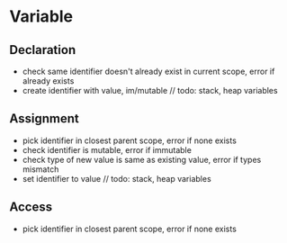 # Variable



## Declaration

- check same identifier doesn't already exist in current scope, error if already exists
- create identifier with value, im/mutable
// todo: stack, heap variables



## Assignment

- pick identifier in closest parent scope, error if none exists
- check identifier is mutable, error if immutable
- check type of new value is same as existing value, error if types mismatch
- set identifier to value
// todo: stack, heap variables



## Access

- pick identifier in closest parent scope, error if none exists